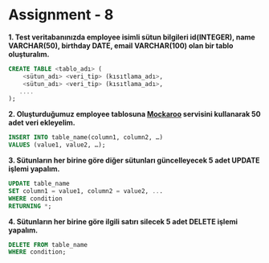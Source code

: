 # Assignment - 8 

**1. Test veritabanınızda employee isimli sütun bilgileri id(INTEGER), name VARCHAR(50), birthday DATE, email VARCHAR(100) olan bir tablo oluşturalım.** 

``` sql 
CREATE TABLE <tablo_adı> ( 
    <sütun_adı> <veri_tip> (kısıtlama_adı>, 
    <sütun_adı> <veri_tip> (kısıtlama_adı>, 
   .... 
); 
``` 

**2. Oluşturduğumuz employee tablosuna [Mockaroo](https://www.mockaroo.com/) servisini kullanarak 50 adet veri ekleyelim.** 

``` sql 
INSERT INTO table_name(column1, column2, …) 
VALUES (value1, value2, …); 
``` 

**3. Sütunların her birine göre diğer sütunları güncelleyecek 5 adet UPDATE işlemi yapalım.** 

``` sql 
UPDATE table_name 
SET column1 = value1, column2 = value2, ... 
WHERE condition 
RETURNING *; 
``` 

**4. Sütunların her birine göre ilgili satırı silecek 5 adet DELETE işlemi yapalım.** 

``` sql 
DELETE FROM table_name 
WHERE condition; 
``` 
